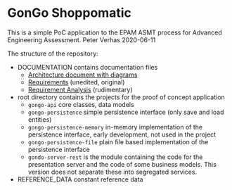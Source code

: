 # GonGo Shoppomatic

This is a simple PoC application to the EPAM ASMT process for Advanced Engineering
Assessment. Peter Verhas 2020-06-11
 
The structure of the repository:

- DOCUMENTATION contains documentation files
    - [Architecture document with diagrams](DOCUMENTATION/ARCHITECTURE.adoc)
    - [Requirements](DOCUMENTATION/REQUIREMENTS.md) (unedited, original)
    - [Requirement Analysis](DOCUMENTATION/REQUIREMENT_ANALYSIS.md) (rudimentary)
- root directory contains the projects for the proof of concept application
    - `gongo-api` core classes, data models
    - `gongo-persistence` simple persistence interface (only save and load entities)
    - `gongo-persistence-memory` in-memory implementation of the persistence interface, early
      development, not used in the project
    - `gongo-persistence-file` plain file based implementation of the persistence interface
    - `gondo-server-rest` is the module containing the code for the presentation server and
      the code of some business models. This version does not separate these into segregated
      services.
- REFERENCE_DATA constant reference data

